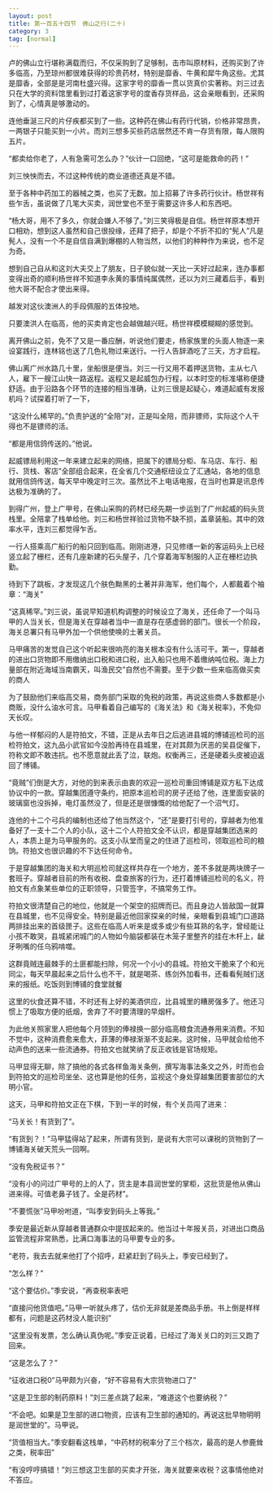 ```yaml
---
layout: post
title: 第一百五十四节　佛山之行(二十)
category: 3
tag: [normal]
---
```


卢的佛山立行堪称满载而归，不仅采购到了足够制，击市叫原材料，还购买到了许多临高，乃至琼州都很难获得的珍贵药材，特别是靡香、牛黄和犀牛角这些。尤其是靡香，全部是是河南杜盛兴得。这家字号的靡香一贯以货真价实著称。刘三过去只在大学的资料馆里看到过打着这家字号的度香存货样品，这会亲眼看到，还采购到了，心情真是够激动的。

连他垂涎三尺的片仔疾都买到了一些。这种药在佛山有药行代销，价格非常昂贵，一两银子只能买到一小片。而刘三想多买些药店居然还不肯一存货有限，每人限购五片。

“都卖给你老了，人有急需可怎么办？”伙计一口回绝，“这可是能救命的药！”

刘三怏怏而去，不过这种传统的商业道德还真是不错。

至于各种中药加工的器械之类，也买了无数。加上招募了许多药行伙计。杨世祥有些乍舌，虽说做了几笔大买卖，润世堂也不至于需要这许多人和东西吧。

“杨大哥，用不了多久，你就会嫌人不够了。”刘三笑得极是自信。杨世祥原本想开口相劝，想到这人虽然和自己很投缘，还拜了把子，却是个不折不扣的“髡人”凡是髡人，没有一个不是自信自满到爆棚的人物当然，以他们的种种作为来说，也不足为奇。

想到自己自从和这刘大夫交上了朋友，日子貌似就一天比一天好过起来，连办事都变得出奇的顺利杨世祥不知道李永黄的事情纯属偶然，还以为刘三藏着后手，看到他大哥不配合才使出来得。

越发对这伙澳洲人的手段佩服的五体投地。

只要澳洪人在临高，他的买卖肯定也会越做越兴旺。杨世祥模模糊糊的感觉到。

离开佛山之前，免不了又是一番应酬，听说他们要走，杨家族里的头面人物逐一来设宴践行，连林铭也送了几色礼物过来送行。一行人告辞酒吃了三天，方才启程。

佛山离广州水路几十里，坐船很是便当。刘三一行又用不着押送货物，主从七八人，雇下一艘江山快一路返程。返程又是起威包办行程，以本时空的标准堪称便捷舒适。由于沿路各个环节的连接的相当准确，让刘三很是起疑心，难道起威有发报机吗？试探着打听了一下，

“这没什么稀罕的。”负责护送的“全陪”对，正是叫全陪，而非镖师，实际这个人干得也不是镖师的活。

“都是用信鸽传送的。”他说。

起威镖局利用这一年来建立起来的网络，把属下的镖局分柜、车马店、车行、船行、货栈、客店”全部组合起来，在全省几个交通枢纽设立了汇通站，各地的信息就用信鸽传送，每天早中晚定时三次。虽然比不上电话电报，在当时也算是讯息传达极为准确的了。

到得广州，登上广甲号，在佛山采购的药材已经先期一步运到了广州起威的码头货栈里。全陪拿了栈单给他。刘三和杨世祥验过货物不缺不损，盖章装船。其中的效率水平，连刘三都觉得乍舌。

一行人搭乘高广船行的船只回到临高。刚刚进港，只见修缮一新的客运码头上已经竖立起了栅栏，还有几座新建的石头屋子，几个穿着海军制服的人正在栅栏边执勤。

待到下了跳板，才发现这几个肤色黝黑的土著并非海军，他们每个，人都戴着个袖章：“海关”

“这真稀罕。”刘三说，虽说早知道机构调整的时候设立了海关，还任命了一个叫马甲的人当关长，但是海关在穿越者当中一直是存在感虚弱的部门。很长一个阶段，海关总署只有马甲外加一个供他使唤的土著关员。

马甲痛苦的发觉自己这个听起来很响亮的海关根本没有什么活可干。第一，穿越者的进出口货物即不用缴纳出口税和进口税，出入船只也用不着缴纳吨位税。海上力量部在附近海域当南霸天，叫渔民交”自然也不需要。至于少数一些来临高做买卖的商人

为了鼓励他们来临高交易，商务部门采取的免税的政策，再说这些商人多数都是小商贩，没什么油水可言。马甲看着自己编写的《海关法》和《海关税率》，不免仰天长叹。

与他一样郁闷的人是符拍文，不错，正是从去年日之后逃进县城的博铺巡检司的巡检符拍文，这九品小武官如今没脸再待在县城里，在对其颇为厌恶的吴县促催下，符称文即不敢违抗。也不愿意就此丢了泣，联炮。权衡再三，还是硬着头皮被迫返回了博铺。

“竟贼”们倒是大方，对他的到来表示由衷的欢迎一巡检司重回博铺是双方私下达成协议中的一款。穿越集团遵守条约，把原本巡检司的房子还给了他，连里面安装的玻璃窗也没拆掉，电灯虽然没了，但是还是很慷慨的给他配了一个沼气灯。

连他的十二个弓兵的编制也还给了他当然这个，“还”是要打引号的，穿越者为他准备好了一支十二个人的小队，这十二个人符拍文全不认识，都是穿越集团选来的人，本质上是为马甲服务的。这支小队堂而皇之的住进了巡检司，领取巡检司的粮饷。符拍文也很识趣的不下达任何命令。

于是穿越集团的海关和大明巡检司就这样共存在一个地方，差不多就是两块牌子一套班子。穿越者目前的所有收税、盘查旅客的行为，还打着博铺巡检司的名义，符拍文有点象某些单位的正职领导，只管签字，不搞常务工作。

符拍文很清楚自己的地位，他就是一个架空的招牌而已。而且身边人皆敌国一就算在县城里，也不见得安全。特别是最近他回家探亲的时候，亲眼看到县城门口道路两排挂出来的首级匣子。这些在临高人听来是或多或少有些耳熟的名字，曾经能让小孩不敢哭，县城紧闭城门的人物如今脑袋都装在木笼子里整齐的挂在木杆上，龇牙咧嘴的任乌鸦啃噬。

这群竟贼连最棘手的土匪都能扫除，何况一个小小的县城。符拍文干脆来了个和光同尘，每天早晨起来之后什么也不干，就是喝茶、练剑外加看书，还看看髡贼们送来的报纸。吃饭则到博铺的食堂就餐

这里的伙食还算不错，不时还有上好的美酒供应，比县城里的糟房强多了。他还习惯上了吸取方便的纸烟，舍弃了不时要清理的早烟杆。

为此他关照家里人把他每个月领到的俸禄换一部分临高粮食流通券用来消费。不知不觉中，这种消费愈来愈大，菲薄的俸禄渐渐不支起来。这时候，马甲就会给他不动声色的送来一些流通券。符拍文也就笑纳了反正收钱是官场规矩。

马甲显得无聊，除了搞他的各式各样鱼海关条例，撰写海事法条文之外，时而也会到符拍文的巡检司坐坐、这也算是他的任务，监视这个身处穿越集团要害部位的大明小官。

这天，马甲和符拍文正在下棋，下到一半的时候，有个关员闯了进来：

“马关长！有货到了”。

“有货到？！”马甲猛得站了起来，所谓有货到，是说有大宗可以课税的货物到了一博铺海关破天荒头一回啊。

“没有免税证书？”

“没有小的问过广甲号的上的人了，货主是本县润世堂的掌柜，这批货是他从佛山进来得。可值老鼻子钱了。全是药材”。

“不要慌张”马甲吩咐道，“叫季安到码头上等我。”

季安是最近新从穿越者普通群众中提拔起来的。他当过十年报关员，对进出口商品监管流程非常熟悉，比满口海事法的马甲要专业的多。

“老符，我去去就来他打了个招呼，赶紧赶到了码头上，季安已经到了。

“怎么样？”

“这个要估价。”季安说，“再查税率表吧

“直接问他货值吧。”马甲一听就头疼了，估价无非就是差商品手册。书上倒是样样都有，问题是这药材没人能识别”

“这里没有发票，怎么确认真伪呢。”季安正说着，已经过了海关关口的刘三又跑了回来。

“这是怎么了？”

“征收进口税0”马甲颇为兴奋，“好不容易有大宗货物进口了”

“这是卫生部的制药原料！”刘三差点跳了起来，“难道这个也要纳税？”

“不会吧。如果是卫生部的进口物资，应该有卫生部的通知的。再说这批早物明明是润世堂的”。马甲说。

“货值相当大。”季安翻看这栈单，“中药材的税率分了三个档次，最高的是人参鹿耸之类，税率田”

“有没哼哼搞错！”刘三想这卫生部的买卖才开张，海关就要来收税？这事情他绝对不答应。